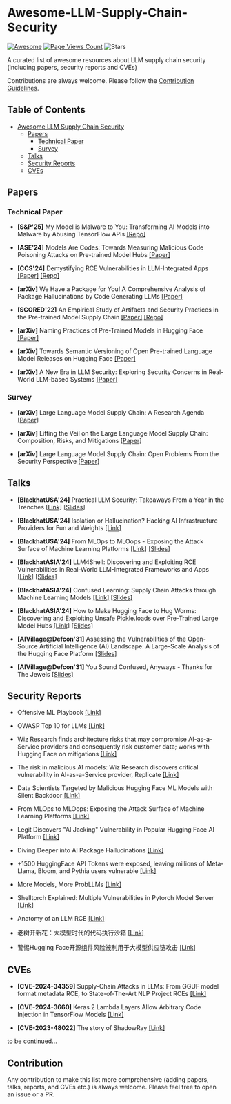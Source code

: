 # Awesome-LLM-Supply-Chain-Security

[![Awesome](https://awesome.re/badge.svg)](https://awesome.re)
[![Page Views Count](https://badges.toozhao.com/badges/01JC7TB564H01HKPZZQXDVRNBG/blue.svg)](.)
![Stars](https://img.shields.io/github/stars/ShenaoW/awesome-llm-supply-chain-security?style=flat&logo=github)


A curated list of awesome resources about LLM supply chain security (including papers, security reports and CVEs)

Contributions are always welcome. Please follow the [Contribution Guidelines](https://github.com/ShenaoW/awesome-llm-supply-chain-security#Contribution).

## Table of Contents

- [Awesome LLM Supply Chain Security](#awesome-llm-supply-chain-security-)
  - [Papers](#papers)
    - [Technical Paper](#technical-paper)
    - [Survey](#survey)
  - [Talks](#talks)
  - [Security Reports](#security-reports)
  - [CVEs](#cves)

## Papers

### Technical Paper

- **[S&P'25]** My Model is Malware to You: Transforming AI Models into Malware by Abusing TensorFlow APIs [[Repo]](https://github.com/ZJU-SEC/TensorAbuse)

- **[ASE'24]** Models Are Codes: Towards Measuring Malicious Code Poisoning Attacks on Pre-trained Model Hubs [[Paper]](https://arxiv.org/pdf/2409.09368)

- **[CCS'24]** Demystifying RCE Vulnerabilities in LLM-Integrated Apps [[Paper]](https://arxiv.org/pdf/2309.02926) [[Repo]](https://github.com/LLMSmith/LLMSmith)

- **[arXiv]** We Have a Package for You! A Comprehensive Analysis of Package Hallucinations by Code Generating LLMs [[Paper]](https://arxiv.org/pdf/2406.10279)

- **[SCORED'22]** An Empirical Study of Artifacts and Security Practices in the Pre-trained Model Supply Chain [[Paper]](https://wenxin-jiang.github.io/files/publications/JiangSynovicSethiIndarapuHyattSchorlemmerThiruvathukalDavis-PTMSupplyChain-SCORED22.pdf) [[Repo]](https://github.com/PurdueDualityLab/SCORED22-PTMSupplyChain)

- **[arXiv]** Naming Practices of Pre-Trained Models in Hugging Face [[Paper]](https://arxiv.org/pdf/2310.01642) 

- **[arXiv]** Towards Semantic Versioning of Open Pre-trained Language Model Releases on Hugging Face [[Paper]](https://arxiv.org/pdf/2409.10472)

- **[arXiv]** A New Era in LLM Security: Exploring Security Concerns in Real-World LLM-based Systems [[Paper]](https://arxiv.org/pdf/2402.18649)

### Survey

- **[arXiv]** Large Language Model Supply Chain: A Research Agenda [[Paper]](https://arxiv.org/pdf/2404.12736)

- **[arXiv]** Lifting the Veil on the Large Language Model Supply Chain: Composition, Risks, and Mitigations [[Paper]](https://arxiv.org/pdf/2410.21218)

- **[arXiv]** Large Language Model Supply Chain: Open  Problems From the Security Perspective [[Paper]](https://arxiv.org/pdf/2411.01604)

## Talks

- **[BlackhatUSA'24]** Practical LLM Security: Takeaways From a Year in the Trenches [[Link]](https://www.blackhat.com/us-24/briefings/schedule/#practical-llm-security-takeaways-from-a-year-in-the-trenches-39468) [[Slides]](https://i.blackhat.com/BH-US-24/Presentations/US24-Harang-Practical-LLM-Security-Takeaways-From-Wednesday.pdf?_gl=1*7acwri*_gcl_au*MjEyNjc0MzYwNC4xNzMxMTM3MDA2*_ga*MTM5MTcwNjc4OS4xNzMxMTM3MDA2*_ga_K4JK67TFYV*MTczMTEzNzAwNi4xLjAuMTczMTEzNzAwNi4wLjAuMA..&_ga=2.180973351.1863731842.1731137007-1391706789.1731137006)

- **[BlackhatUSA'24]** Isolation or Hallucination? Hacking AI Infrastructure Providers for Fun and Weights [[Link]](https://www.blackhat.com/us-24/briefings/schedule/#isolation-or-hallucination-hacking-ai-infrastructure-providers-for-fun-and-weights-40569)

- **[BlackhatUSA'24]** From MLOps to MLOops - Exposing the Attack Surface of Machine Learning Platforms [[Link]](https://www.blackhat.com/us-24/briefings/schedule/#from-mlops-to-mloops---exposing-the-attack-surface-of-machine-learning-platforms-39309) [[Slides]](https://i.blackhat.com/BH-US-24/Presentations/US24-Menashe-From-MLOps-To-MLOops.pdf?_gl=1*1vixzrp*_gcl_au*MjEyNjc0MzYwNC4xNzMxMTM3MDA2*_ga*MTM5MTcwNjc4OS4xNzMxMTM3MDA2*_ga_K4JK67TFYV*MTczMTEzNzAwNi4xLjEuMTczMTEzNzI1MS4wLjAuMA..&_ga=2.140149939.1863731842.1731137007-1391706789.1731137006)

- **[BlackhatASIA'24]** LLM4Shell: Discovering and Exploiting RCE Vulnerabilities in Real-World LLM-Integrated Frameworks and Apps [[Link]](https://www.blackhat.com/asia-24/briefings/schedule/index.html#llmshell-discovering-and-exploiting-rce-vulnerabilities-in-real-world-llm-integrated-frameworks-and-apps-37215) [[Slides]](https://i.blackhat.com/Asia-24/Presentations/bh-asia-2024-llm4shell.pdf?_gl=1*lfjimg*_gcl_au*MjEyNjc0MzYwNC4xNzMxMTM3MDA2*_ga*MTM5MTcwNjc4OS4xNzMxMTM3MDA2*_ga_K4JK67TFYV*MTczMTEzNzAwNi4xLjEuMTczMTEzNzg4OS4wLjAuMA..&_ga=2.89155611.1863731842.1731137007-1391706789.1731137006)

- **[BlackhatASIA'24]** Confused Learning: Supply Chain Attacks through Machine Learning Models [[Link]](https://www.blackhat.com/asia-24/briefings/schedule/index.html#confused-learning-supply-chain-attacks-through-machine-learning-models-37794) [[Slides]](https://i.blackhat.com/Asia-24/Presentations/Asia-24-Wood-Confused-Learning.pdf?_gl=1*xwt703*_gcl_au*MjEyNjc0MzYwNC4xNzMxMTM3MDA2*_ga*MTM5MTcwNjc4OS4xNzMxMTM3MDA2*_ga_K4JK67TFYV*MTczMTEzNzAwNi4xLjEuMTczMTEzODExMy4wLjAuMA..&_ga=2.160178365.1863731842.1731137007-1391706789.1731137006)

- **[BlackhatASIA'24]** How to Make Hugging Face to Hug Worms: Discovering and Exploiting Unsafe Pickle.loads over Pre-Trained Large Model Hubs [[Link]](https://www.blackhat.com/asia-24/briefings/schedule/index.html#how-to-make-hugging-face-to-hug-worms-discovering-and-exploiting-unsafe-pickleloads-over-pre-trained-large-model-hubs-36261) [[Slides]](https://i.blackhat.com/Asia-24/Presentations/Asia-24-Zhou-HowtoMakeHuggingFace.pdf?_gl=1*ymvfd9*_gcl_au*MjEyNjc0MzYwNC4xNzMxMTM3MDA2*_ga*MTM5MTcwNjc4OS4xNzMxMTM3MDA2*_ga_K4JK67TFYV*MTczMTEzNzAwNi4xLjEuMTczMTEzODIzNi4wLjAuMA..&_ga=2.51586089.1863731842.1731137007-1391706789.1731137006)

- **[AIVillage@Defcon'31]** Assessing the Vulnerabilities of the Open-Source Artificial Intelligence (AI) Landscape: A Large-Scale Analysis of the Hugging Face Platform [[Slides]](https://aivillage.org/assets/AIVDC31/DSAIL%20DEFCON%20AI%20Village.pdf)

- **[AIVillage@Defcon'31]** You Sound Confused, Anyways - Thanks for The Jewels [[Slides]](https://aivillage.org/assets/AIVDC31/AIVDC31.pdf)

## Security Reports

- Offensive ML Playbook [[Link]](https://wiki.offsecml.com/Welcome+to+the+Offensive+ML+Playbook)

- OWASP Top 10 for LLMs [[Link]](https://owasp.org/www-project-top-10-for-large-language-model-applications/assets/PDF/OWASP-Top-10-for-LLMs-2023-v1_1.pdf)

- Wiz Research finds architecture risks that may compromise AI-as-a-Service providers and consequently risk customer data; works with Hugging Face on mitigations [[Link]](https://www.wiz.io/blog/wiz-and-hugging-face-address-risks-to-ai-infrastructure)

- The risk in malicious AI models: Wiz Research discovers critical vulnerability in AI-as-a-Service provider, Replicate [[Link]](https://www.wiz.io/blog/wiz-research-discovers-critical-vulnerability-in-replicate)

- Data Scientists Targeted by Malicious Hugging Face ML Models with Silent Backdoor [[Link]](https://jfrog.com/blog/data-scientists-targeted-by-malicious-hugging-face-ml-models-with-silent-backdoor/)

- From MLOps to MLOops: Exposing the Attack Surface of Machine Learning Platforms [[Link]](https://jfrog.com/blog/from-mlops-to-mloops-exposing-the-attack-surface-of-machine-learning-platforms/)

- Legit Discovers "AI Jacking" Vulnerability in Popular Hugging Face AI Platform [[Link]](https://www.legitsecurity.com/blog/tens-of-thousands-of-developers-were-potentially-impacted-by-the-hugging-face-aijacking-attack)

- Diving Deeper into AI Package Hallucinations [[Link]](https://www.lasso.security/blog/ai-package-hallucinations)

- +1500 HuggingFace API Tokens were exposed, leaving millions of Meta-Llama, Bloom, and Pythia users vulnerable [[Link]](https://www.lasso.security/blog/1500-huggingface-api-tokens-were-exposed-leaving-millions-of-meta-llama-bloom-and-pythia-users-for-supply-chain-attacks)

- More Models, More ProbLLMs [[Link]](https://www.oligo.security/blog/more-models-more-probllms)

- Shelltorch Explained: Multiple Vulnerabilities in Pytorch Model Server [[Link]](https://www.oligo.security/blog/shelltorch-explained-multiple-vulnerabilities-in-pytorch-model-server)

- Anatomy of an LLM RCE [[Link]](https://www.cyberark.com/resources/threat-research-blog/anatomy-of-an-llm-rce)

- 老树开新花：大模型时代的代码执行沙箱 [[Link]](https://mp.weixin.qq.com/s/X54d0foyBS56lGFUPyOvTw)

- 警惕Hugging Face开源组件风险被利用于大模型供应链攻击 [[Link]](https://security.tencent.com/index.php/blog/msg/209)

## CVEs

- **[CVE-2024-34359]** Supply-Chain Attacks in LLMs: From GGUF model format metadata RCE, to State-of-The-Art NLP Project RCEs [[Link]](https://0reg.dev/blog/from-gguf-model-format-metadata-rce-to-state-of-the-art-nlp-project-rces)

- **[CVE-2024-3660]** Keras 2 Lambda Layers Allow Arbitrary Code Injection in TensorFlow Models [[Link]](https://kb.cert.org/vuls/id/253266)

- **[CVE-2023-48022]** The story of ShadowRay [[Link]](https://www.vicarius.io/vsociety/posts/the-story-of-shadowray-cve-2023-48022)

to be continued...

## Contribution

Any contribution to make this list more comprehensive (adding papers, talks, reports, and CVEs etc.) is always welcome. Please feel free to open an issue or a PR.